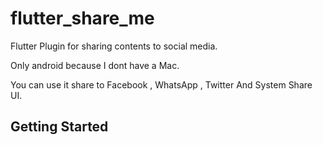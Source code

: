 # flutter_share_me

Flutter Plugin for sharing contents to social media.

Only android because I dont have a Mac.

You can use it share to Facebook , WhatsApp , Twitter And System Share UI.

## Getting Started

​

